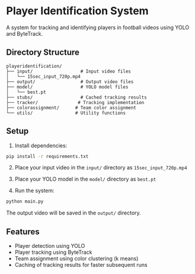 # Player Identification System

A system for tracking and identifying players in football videos using YOLO and ByteTrack.

## Directory Structure

```
playeridentification/
├── input/                  # Input video files
│   └── 15sec_input_720p.mp4
├── output/                 # Output video files
├── model/                  # YOLO model files
│   └── best.pt
├── stubs/                  # Cached tracking results
├── tracker/               # Tracking implementation
├── colorassignment/      # Team color assignment
└── utils/                # Utility functions
```

## Setup

1. Install dependencies:
```bash
pip install -r requirements.txt
```

2. Place your input video in the `input/` directory as `15sec_input_720p.mp4`

3. Place your YOLO model in the `model/` directory as `best.pt`

4. Run the system:
```bash
python main.py
```

The output video will be saved in the `output/` directory.

## Features

- Player detection using YOLO
- Player tracking using ByteTrack
- Team assignment using color clustering (k means)
- Caching of tracking results for faster subsequent runs 